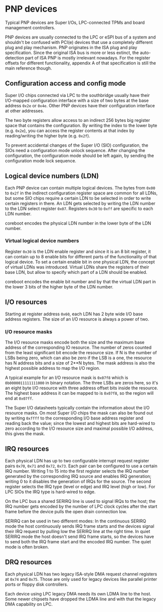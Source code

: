 # PNP devices

Typical PNP devices are Super I/Os, LPC-connected TPMs and board
management controllers.

PNP devices are usually connected to the LPC or eSPI bus of a system
and shouldn't be confused with PCI(e) devices that use a completely
different plug and play mechanism. PNP originates in the ISA plug and
play specification. Since the original ISA bus is more or less extinct,
the auto-detection part of ISA PNP is mostly irrelevant nowadays. For
the register offsets for different functionality, appendix A of that
specification is still the main reference though.

## Configuration access and config mode

Super I/O chips connected via LPC to the southbridge usually have their
I/O-mapped configuration interface with a size of two bytes at the base
address `0x2e` or `0x4e`. Other PNP devices have their configuration
interface at other addresses.

The two byte registers allow access to an indirect 256 bytes big
register space that contains the configuration. By writing the index to
the lower byte (e.g. `0x2e`), you can access the register contents at
that index by reading/writing the higher byte (e.g. `0x2f`).

To prevent accidental changes of the Super I/O (SIO) configuration,
the SIOs need a configuration mode unlock sequence. After changing the
configuration, the configuration mode should be left again, by sending
the configuration mode lock sequence.

## Logical device numbers (LDN)

Each PNP device can contain multiple logical devices. The bytes from
`0x00` to `0x2f` in the indirect configuration register space are common
for all LDNs, but some SIO chips require a certain LDN to be selected in
order to write certain registers in there. An LDN gets selected by
writing the LDN number to the LDN select register `0x07`. Registers
`0x30` to `0xff` are specific to each LDN number.

coreboot encodes the physical LDN number in the lower byte of the LDN
number.

### Virtual logical device numbers

Register `0x30` is the LDN enable register and since it is an 8 bit
register, it can contain up to 8 enable bits for different parts of
the functionality of that logical device. To set a certain enable bit
in one physical LDN, the concept of virtual LDNs was introduced.
Virtual LDNs share the registers of their base LDN, but allow to
specify which part of a LDN should be enabled.

coreboot encodes the enable bit number and by that the virtual LDN
part in the lower 3 bits of the higher byte of the LDN number.

## I/O resources

Starting at register address `0x60`, each LDN has 2 byte wide I/O base
address registers. The size of an I/O resource is always a power of
two.

### I/O resource masks

The I/O resource masks encode both the size and the maximum base
address of the corresponding IO resource. The number of zeros counted
from the least significant bit encode the resource size. If N is the
number of LSBs being zero, which can also be zero if the LSB is a one,
the resource has N address bits and a size of 2\*\*N bytes. The mask
address is also the highest possible address to map the I/O region.

A typical example for an I/O resource mask is `0x07f8` which is
`0b0000011111111000` in binary notation. The three LSBs are zeros here,
so it's an eight byte I/O resource with three address offset bits
inside the resource. The highest base address it can be mapped to is
`0x07f8`, so the region will end at `0x07ff`.

The Super I/O datasheets typically contain the information about the
I/O resource masks. On most Super I/O chips the mask can also be found
out by writing `0xffff` to the corresponding I/O base address register
and reading back the value; since the lowest and highest bits are
hard-wired to zero according to the I/O resource size and maximal
possible I/O address, this gives the mask.

## IRQ resources

Each physical LDN has up to two configurable interrupt request register
pairs `0x70`, `0x71` and `0x72`, `0x73`. Each pair can be configured to
use a certain IRQ number. Writing 1 to 15 into the first register
selects the IRQ number generated by the corresponding IRQ source and
enables IRQ generation; writing 0 to it disables the generation of IRQs
for the source. The second register selects the IRQ type (level or edge)
and IRQ level (high or low). For LPC SIOs the IRQ type is hard-wired to
edge.

On the LPC bus a shared SERIRQ line is used to signal IRQs to the
host; the IRQ number gets encoded by the number of LPC clock cycles
after the start frame before the device pulls the open drain
connection low.

SERIRQ can be used in two different modes: In the continuous SERIRQ
mode the host continuously sends IRQ frame starts and the devices
signal their IRQ request by pulling low the SERIRQ line at the right
time. In quiet SERIRQ mode the host doesn't send IRQ frame starts, so
the devices have to send both the IRQ frame start and the encoded IRQ
number. The quiet mode is often broken.

## DRQ resources

Each physical LDN has two legacy ISA-style DMA request channel
registers at `0x74` and `0x75`. Those are only used for legacy devices
like parallel printer ports or floppy disk controllers.

Each device using LPC legacy DMA needs its own LDMA line to the host.
Some newer chipsets have dropped the LDMA line and with that the
legacy DMA capability on LPC.
